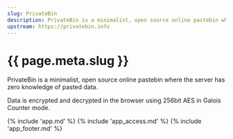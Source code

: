 ```yaml
---
slug: PrivateBin
description: PrivateBin is a minimalist, open source online pastebin where the server has zero knowledge of pasted data. Data is encrypted and decrypted in the browser using 256bit AES in Galois Counter mode.
upstream: https://privatebin.info
---
```


# {{ page.meta.slug }}

PrivateBin is a minimalist, open source online pastebin where the server has zero knowledge of pasted data.

Data is encrypted and decrypted in the browser using 256bit AES in Galois Counter mode.

{% include 'app.md' %}
{% include 'app_access.md' %}
{% include 'app_footer.md' %}